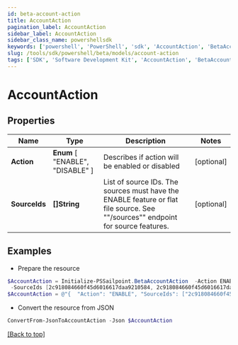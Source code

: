 ```yaml
---
id: beta-account-action
title: AccountAction
pagination_label: AccountAction
sidebar_label: AccountAction
sidebar_class_name: powershellsdk
keywords: ['powershell', 'PowerShell', 'sdk', 'AccountAction', 'BetaAccountAction'] 
slug: /tools/sdk/powershell/beta/models/account-action
tags: ['SDK', 'Software Development Kit', 'AccountAction', 'BetaAccountAction']
---
```



# AccountAction

## Properties

Name | Type | Description | Notes
------------ | ------------- | ------------- | -------------
**Action** |  **Enum** [  "ENABLE",    "DISABLE" ] | Describes if action will be enabled or disabled | [optional] 
**SourceIds** | **[]String** | List of source IDs. The sources must have the ENABLE feature or flat file source. See ""/sources"" endpoint for source features. | [optional] 

## Examples

- Prepare the resource
```powershell
$AccountAction = Initialize-PSSailpoint.BetaAccountAction  -Action ENABLE `
 -SourceIds [2c918084660f45d6016617daa9210584, 2c918084660f45d6016617daa9210500]
$AccountAction = @"{  "Action": "ENABLE", "SourceIds": ["2c918084660f45d6016617daa9210584", "2c918084660f45d6016617daa9210500"] }"@
```

- Convert the resource from JSON
```powershell
ConvertFrom-JsonToAccountAction -Json $AccountAction
```


[[Back to top]](#) 

